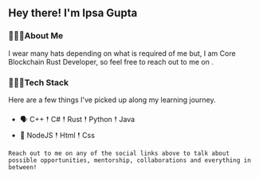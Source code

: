 ## Hey there! I'm Ipsa Gupta

### 🙋🏽‍♂️About Me

<p> I wear many hats depending on what is required of me but, I am Core Blockchain Rust Developer, so feel free to reach out to me on .
</p>

### 👨🏽‍💻Tech Stack

<p>
Here are a few things I've picked up along my learning journey.
</p>

- 🗣 C++ 𒑰 C# 𒑰 Rust 𒑰 Python 𒑰 Java
- 🎒 NodeJS 𒑰 Html 𒑰 Css





`Reach out to me on any of the social links above to talk about possible opportunities, mentorship, collaborations and everything in between!`
